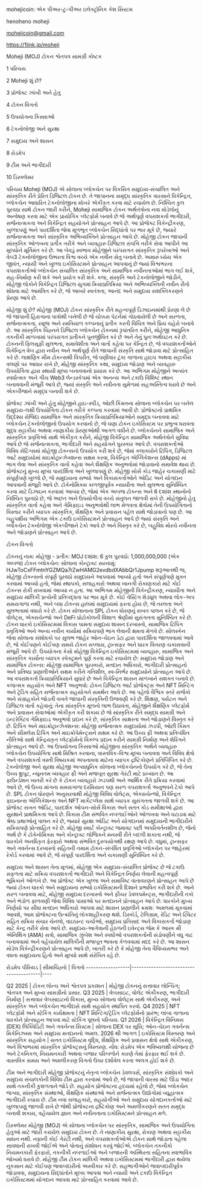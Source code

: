 mohejicoin: એક પીઅર-ટુ-પીઅર ઇલેક્ટ્રોનિક કેશ સિસ્ટમ

henoheno moheji

mohejicoin@gmail.com

https://1link.jp/moheji

Moheji (MOJ) ટોકન શ્વેતપત્ર સામગ્રી કોષ્ટક

1 પરિચય

2 Moheji શું છે?

3 પ્રોજેક્ટ ઝાંખી અને હેતુ

4 ટોકન વિગતો

5 ઉપયોગના કિસ્સાઓ

6 ટેકનોલોજી અને સુરક્ષા

7 સમુદાય અને શાસન

8 રોડમેપ

9 ટીમ અને ભાગીદારી

10 ડિસ્ક્લેમર

પરિચય Moheji (MOJ) એ સોલાના બ્લોકચેન પર વિકસિત સમુદાય-સંચાલિત અને સાંસ્કૃતિક રીતે પ્રેરિત ડિજિટલ ટોકન છે. તે જાપાનના સમૃદ્ધ સાંસ્કૃતિક વારસાને વિકેન્દ્રિત, બ્લોકચેન આધારિત ટેકનોલોજીના મોખરે એકીકૃત કરવા માટે રચાયેલ છે. નિશ્ચિત કુલ પુરવઠા સાથે ટોકન જારી કરીને, Moheji સામાજિક ટોકન અર્થતંત્રોના નવા મોડેલોનું અન્વેષણ કરવા માટે એક પ્રાયોગિક પ્લેટફોર્મ બનાવે છે જે અર્થપૂર્ણ વપરાશકર્તા ભાગીદારી, સર્જનાત્મકતા અને વિકેન્દ્રિત સહયોગને પ્રોત્સાહન આપે છે. આ પ્રોજેક્ટ વિકેન્દ્રીકરણ, ખુલ્લાપણું અને પારદર્શિતા જેવા મૂળભૂત બ્લોકચેન સિદ્ધાંતો પર ભાર મૂકે છે, જ્યારે સર્જનાત્મકતા અને સાંસ્કૃતિક અભિવ્યક્તિને પ્રોત્સાહન આપે છે. મોહેજી ટોકન જાપાની સાંસ્કૃતિક ઓળખના પ્રતીક તરીકે અને વ્યવહારુ ડિજિટલ સંપત્તિ તરીકે સેવા આપીને આ મૂલ્યોને મૂર્તિમંત કરે છે. આ બેવડું સ્વભાવ મોહેજીને પરંપરાગત સાંસ્કૃતિક રૂપરેખાઓ અને વેબ3 ટેકનોલોજીના ઉભરતા વિશ્વ વચ્ચે એક નવીન સેતુ બનાવે છે. અમારું ધ્યેય એક જીવંત, ન્યાયી અને ખુલ્લા ઇકોસિસ્ટમને પ્રોત્સાહન આપવાનું છે જ્યાં વિશ્વભરના વપરાશકર્તાઓ બ્લોકચેન સંચાલિત સાંસ્કૃતિક અને સામાજિક નવીનતાઓમાં ભાગ લઈ શકે, સહ-નિર્માણ કરી શકે અને પ્રયોગ કરી શકે. કલા, સંસ્કૃતિ અને ટેકનોલોજીને જોડીને, મોહેજી લોકોને વિકેન્દ્રિત ડિજિટલ યુગમાં ક્રિયાપ્રતિક્રિયા અને અભિવ્યક્તિની નવીન રીતો શોધવા માટે આમંત્રિત કરે છે, જે આખરે સ્વતંત્રતા, આનંદ અને સમુદાય સશક્તિકરણને પ્રેરણા આપે છે.

મોહેજી શું છે? મોહેજી (MOJ) ટોકન સાંસ્કૃતિક રીતે મહત્વપૂર્ણ ડિઝાઇનમાંથી પ્રેરણા લે છે જે જાપાની હિરાગાના પાત્રોથી બનેલી છે જે ચોક્કસ પેટર્નમાં ગોઠવાયેલી છે અને સરળતા, સર્જનાત્મકતા, રમૂજ અને રમતિયાળ કલ્પનાનું પ્રતીક કરતી વિચિત્ર અને પ્રિય ચહેરો બનાવે છે. આ સાંસ્કૃતિક ચિહ્નને ડિજિટલ બ્લોકચેન ટોકનમાં રૂપાંતરિત કરીને, મોહેજી આધુનિક તકનીકી માળખામાં પરંપરાગત પ્રતીકને પુનર્જીવિત કરે છે અને તેનું પુનઃઅર્થઘટન કરે છે. ટોકનની ફિલસૂફી સુલભતા, સમાવેશીતા અને વાર્તા કહેવા પર કેન્દ્રિત છે, જે વપરાશકર્તાઓને વિકેન્દ્રિત વેબ દ્વારા નવીન અને અર્થપૂર્ણ રીતે જાપાની સંસ્કૃતિ સાથે જોડાવા માટે પ્રોત્સાહિત કરે છે. લાક્ષણિક મીમ ટોકન્સથી વિપરીત, જે ઘણીવાર ટૂંકા ગાળાના હાઇપ અથવા સટ્ટાકીય વલણો પર આધાર રાખે છે, મોહેજી સાંસ્કૃતિક કથા, સમુદાય જોડાણ અને વ્યવહારુ ઉપયોગિતા દ્વારા સ્થાયી મૂલ્ય બનાવવાનો પ્રયાસ કરે છે. આ અભિગમ મોહેજીને અત્યંત સ્પર્ધાત્મક અને ગીચ Web3 લેન્ડસ્કેપમાં એક અનન્ય અને ટકાઉ વિશિષ્ટ સ્થાન બનાવવાની મંજૂરી આપે છે, જ્યાં સંસ્કૃતિ અને નવીનતા સુમેળમાં સહઅસ્તિત્વ ધરાવે છે અને એકબીજાને સમૃદ્ધ બનાવી શકે છે.

પ્રોજેક્ટ ઝાંખી અને હેતુ મોહેજીને હાઇ-સ્પીડ, ઓછી કિંમતના સોલાના બ્લોકચેન પર બનેલ સમુદાય-લક્ષી ઉપયોગિતા ટોકન તરીકે કલ્પના કરવામાં આવી છે. પ્રોજેક્ટનો પ્રાથમિક ઉદ્દેશ્ય રોજિંદા સામાજિક અને સાંસ્કૃતિક ક્રિયાપ્રતિક્રિયાઓને સમૃદ્ધ બનાવવા માટે બ્લોકચેન ટેકનોલોજીનો ઉપયોગ કરવાનો છે, જે ઘણા ટોકન ઇકોસિસ્ટમ પર પ્રભુત્વ ધરાવતા શુદ્ધ સટ્ટાકીય અથવા નાણાકીય પ્રેરણાઓથી આગળ વધીને છે. બ્લોકચેનને સામાજિક અને સાંસ્કૃતિક પ્રવૃત્તિઓ સાથે એકીકૃત કરીને, મોહેજી વિકેન્દ્રિત સામાજિક અર્થતંત્રોને સુવિધા આપે છે જે સર્જનાત્મકતા, ભાગીદારી અને સહયોગને પુરસ્કાર આપે છે. વપરાશકર્તાઓ વિવિધ સેટિંગ્સમાં મોહેજી ટોકન્સનો ઉપયોગ કરી શકે છે, જેમાં કલાકારોને ટિપિંગ, ડિજિટલ આર્ટ સમુદાયોમાં માઇક્રોટ્રાન્ઝેક્શન્સ સક્ષમ કરવા, વિકેન્દ્રિત એપ્લિકેશન્સ (dApps) માં ભાગ લેવા અને સાંસ્કૃતિક વાર્તા કહેવા અને શૈક્ષણિક અનુભવોમાં જોડાવાનો સમાવેશ થાય છે. પ્રોજેક્ટનું મુખ્ય મૂલ્ય પારદર્શિતા અને ખુલ્લાપણું છે. મોહેજી સોર્સ કોડ જાહેર ચકાસણી માટે સંપૂર્ણપણે ખુલ્લો છે, જે સમુદાયના સભ્યો અને વિકાસકર્તાઓને ઓડિટ અને યોગદાન આપવાની મંજૂરી આપે છે. ટોકેનોમિક્સ કાળજીપૂર્વક ન્યાયીતા અને સુલભતા સુનિશ્ચિત કરવા માટે ડિઝાઇન કરવામાં આવ્યા છે, જેમાં એક અબજ ટોકન્સ અને 6 દશાંશ સ્થાનોનો નિશ્ચિત પુરવઠો છે, જે અછત અને ઉપયોગીતા વચ્ચે સંતુલન જાળવી રાખે છે. મોહેજીનો હેતુ સાંસ્કૃતિક વાર્તા કહેવા અને ગેમિફાઇડ અનુભવોથી લાભ મેળવતા ક્ષેત્રોમાં તેની ઉપયોગિતાનો વિસ્તાર કરીને વ્યાપક સાંસ્કૃતિક, શૈક્ષણિક અને પ્રવાસન પહેલ સાથે જોડાવાનો પણ છે. આ બહુપક્ષીય અભિગમ એક ટકાઉ ઇકોસિસ્ટમને પ્રોત્સાહન આપે છે જ્યાં સંસ્કૃતિ અને બ્લોકચેન ટેકનોલોજી એકબીજાને ટેકો આપે છે અને વિસ્તૃત કરે છે, બહુવિધ મોરચે નવીનતા અને જોડાણને પ્રોત્સાહન આપે છે.

ટોકન વિગતો

ટોકનનું નામ: મોહેજી - પ્રતીક: MOJ
દશાંશ: 6
કુલ પુરવઠો: 1,000,000,000 (એક અબજ) ટોકન
બ્લોકચેન: સોલાના
કોન્ટ્રાક્ટ સરનામું: HJwToCxFFmtnYGZMQa7rZwHAMG2evdbdXAbbQr1Jpump
શરૂઆતથી જ, મોહેજી ટોકન્સનો સંપૂર્ણ પુરવઠો સમુદાયને આપવામાં આવ્યો હતો અને સંપૂર્ણપણે મુક્ત કરવામાં આવ્યો હતો, જેમાં સ્થાપકો, સલાહકારો અથવા ખાનગી રોકાણકારો માટે કોઈ ટોકન્સ રોકી રાખવામાં આવ્યા ન હતા. આ અભિગમ મોહેજીની વિકેન્દ્રીકરણ, ન્યાયીતા અને સમુદાય માલિકી પ્રત્યેની પ્રતિબદ્ધતા પર ભાર મૂકે છે. કોઈ વેસ્ટિંગ શેડ્યૂલ અથવા લોક-અપ સમયગાળા નથી, અને બધા ટોકન્સ હાલમાં સમુદાયમાં ફરતા હોય છે, જે તરલતા અને સુલભતામાં વધારો કરે છે. ટોકન સોલાનાના SPL ટોકન ધોરણનું સખત પાલન કરે છે, જે વોલેટ્સ, એક્સચેન્જો અને DeFi પ્રોટોકોલની વિશાળ શ્રેણીમાં સુસંગતતા સુનિશ્ચિત કરે છે. ટોકન ધારકો ઇકોસિસ્ટમમાં વિકાસ પામતા સમુદાય શાસન દરખાસ્તો, સામાજિક ટિપિંગ પ્રવૃત્તિઓ અને અન્ય નવીન કાર્યોમાં સક્રિયપણે ભાગ લેવાની ક્ષમતા મેળવે છે. સોલસ્કેન જેવા સોલાના સંશોધકો પર સુલભ જાહેર ઓન-ચેઇન ડેટા દ્વારા પારદર્શિતા જાળવવામાં આવે છે, જે કોઈપણને કોઈપણ સમયે ટોકન સપ્લાય, ટ્રાન્સફર અને ધારક વિતરણ ચકાસવાની મંજૂરી આપે છે.
ઉપયોગના કેસો મોહેજી વિકેન્દ્રિત ઇકોસિસ્ટમમાં વ્યવહારુ, સામાજિક અને સાંસ્કૃતિક કાર્યોના વ્યાપક સ્પેક્ટ્રમને પૂર્ણ કરવા માટે રચાયેલ છે:
સમુદાય જોડાણ અને સામાજિક ટોકન્સ: મોહેજી સામાજિક પુરસ્કારો, મતદાન અધિકારો, ભાગીદારી પ્રોત્સાહનો અને પ્રતિષ્ઠા પ્રણાલીઓને સક્ષમ કરીને ગતિશીલ, સ્વ-નિર્ભર સમુદાયોને પ્રોત્સાહન આપે છે. આ વપરાશકર્તા ક્રિયાપ્રતિક્રિયાને સુધારે છે અને વિકેન્દ્રિત શાસન માળખાને સશક્ત બનાવે છે.
કલાત્મક સહયોગ અને NFT અનુભવો: ટોકન ડિજિટલ આર્ટ પ્રોજેક્ટ્સ અને NFT મિન્ટિંગ અને ટ્રેડિંગ સહિત સર્જનાત્મક સહયોગને સમર્થન આપે છે. આ પહેલો વૈશ્વિક સ્તરે સર્જકો અને સંગ્રાહકોને જોડતી વખતે જાપાની સંસ્કૃતિની ઉજવણી કરે છે.
શિક્ષણ, પર્યટન અને ડિજિટલ વાર્તા કહેવાનું: તેના સાંસ્કૃતિક મૂળનો લાભ ઉઠાવતા, મોહેજીને શૈક્ષણિક પ્લેટફોર્મ અને પ્રવાસન સેવાઓમાં એકીકૃત કરી શકાય છે જે સાંસ્કૃતિક રીતે સમૃદ્ધ સામગ્રી અને ઇન્ટરેક્ટિવ ગેમિફાઇડ અનુભવો પ્રદાન કરે છે, સાંસ્કૃતિક સાક્ષરતા અને જોડાણને વિસ્તૃત કરે છે.
ટિપિંગ અને માઇક્રોટ્રાન્ઝેક્શન્સ: મોહેજી સર્જનાત્મક સમુદાયોમાં ઝડપી, ઓછી કિંમત અને સીમલેસ ટિપિંગ અને માઇક્રોપેમેન્ટ્સને સક્ષમ કરે છે. આ ઉચ્ચ ફી અથવા પ્રતિબંધિત નીતિઓ સાથે કેન્દ્રિયકૃત પ્લેટફોર્મનો વિકલ્પ પ્રદાન કરીને સામગ્રી નિર્માણ અને શેરિંગને પ્રોત્સાહન આપે છે. આ ઉપયોગના કિસ્સાઓ મોહેજીના સાંસ્કૃતિક અર્થને વ્યવહારુ બ્લોકચેન ઉપયોગિતા સાથે મિશ્રિત કરવાના, વાસ્તવિક-વિશ્વ મૂલ્ય બનાવવા અને વિવિધ ક્ષેત્રો અને વપરાશકર્તા વસ્તી વિષયકમાં અપનાવવા માટેના વ્યાપક દ્રષ્ટિકોણને પ્રતિબિંબિત કરે છે.
ટેકનોલોજી અને સુરક્ષા મોહેજી અત્યાધુનિક સોલાના બ્લોકચેનનો ઉપયોગ કરે છે, જે તેના ઉચ્ચ થ્રુપુટ, ન્યૂનતમ વ્યવહાર ફી અને મજબૂત સુરક્ષા ગેરંટી માટે પ્રખ્યાત છે. આ ફાઉન્ડેશન ખાતરી કરે છે કે ટોકન વ્યવહારો ઝડપથી અને આર્થિક રીતે પ્રક્રિયા કરવામાં આવે છે, જે ઉચ્ચ માંગના સમયગાળા દરમિયાન પણ સરળ વપરાશકર્તા અનુભવને ટેકો આપે છે. SPL ટોકન ધોરણને અનુસરવાથી મોહેજી વિવિધ વોલેટ્સ, એક્સચેન્જો, વિકેન્દ્રિત ફાઇનાન્સ એપ્લિકેશન્સ અને NFT માર્કેટપ્લેસ સાથે વ્યાપક સુસંગતતા જાળવી શકે છે. આ પ્રોજેક્ટ સખત ઓડિટ, પારદર્શક ઓપન-સોર્સ વિકાસ અને સતત કોડ સમીક્ષાઓ દ્વારા સુરક્ષાને પ્રાથમિકતા આપે છે. વિકાસ ટીમ સંભવિત નબળાઈઓને ઓળખવા અને ઘટાડવા માટે શ્રેષ્ઠ પ્રથાઓનું પાલન કરે છે, જ્યારે સુરક્ષા ઓડિટ અને યોગદાનમાં સમુદાયની ભાગીદારીને સક્રિયપણે પ્રોત્સાહિત કરે છે. મોહેજી સ્માર્ટ કોન્ટ્રાક્ટ જમાવટ પછી અપરિવર્તનશીલ છે, જેનો અર્થ છે કે ટોકેનોમિક્સ અને કોન્ટ્રાક્ટ લોજિકને મનસ્વી રીતે બદલી શકાતા નથી, જે ધારકોને અનધિકૃત ફેરફારો અથવા સંભવિત દુરુપયોગથી રક્ષણ આપે છે. વધુમાં, ટ્રાન્સફર અને ગવર્નન્સ દરખાસ્તો સહિતની તમામ ટોકન-સંબંધિત પ્રવૃત્તિઓ બ્લોકચેન પર જાહેરમાં રેકોર્ડ કરવામાં આવે છે, જે સંપૂર્ણ પારદર્શિતા અને ચકાસણી સુનિશ્ચિત કરે છે.

સમુદાય અને શાસન તેના મૂળમાં, મોહેજી એક સમુદાય-સંચાલિત પ્રોજેક્ટ છે જે ટકાઉ સફળતા માટે સક્રિય વપરાશકર્તા ભાગીદારી અને વિકેન્દ્રિત નિર્ણય લેવાની મહત્વપૂર્ણ ભૂમિકાને ઓળખે છે. આ પ્રોજેક્ટ એક ખુલ્લા અને સમાવિષ્ટ વાતાવરણને પ્રોત્સાહન આપે છે જ્યાં ટોકન ધારકો અને સમુદાયના સભ્યો ઇકોસિસ્ટમની દિશાને પ્રભાવિત કરી શકે છે. આને સરળ બનાવવા માટે, મોહેજી સમુદાય દરખાસ્તો અને ફીચર ડેવલપમેન્ટ્સ, ભાગીદારીની તકો અને ભંડોળ ફાળવણી જેવા વિવિધ પાસાઓ પર મતદાનને પ્રોત્સાહન આપે છે. ધારકોને મુખ્ય નિર્ણયો પર સીધા મતદાન અધિકારો આપવા માટે શાસન પ્રણાલીને ક્રમશઃ અમલમાં મૂકવામાં આવશે, આમ પ્રોજેક્ટના ઉત્ક્રાંતિનું લોકશાહીકરણ થશે. ડિસ્કોર્ડ, ટેલિગ્રામ, રેડિટ અને ટ્વિટર સહિત સક્રિય સંચાર ચેનલો, વાઇબ્રન્ટ ચર્ચાઓ, સમુદાય પ્રતિસાદ અને વિકાસકર્તા જોડાણ માટે કેન્દ્ર તરીકે સેવા આપે છે. સમુદાય-આગેવાની હેઠળની ઇવેન્ટ્સ જેમ કે આસ્ક મી એનિથિંગ (AMA) સત્રો, સામાજિક ઝુંબેશ અને સ્પર્ધાઓ વપરાશકર્તાની સંડોવણીને વધુ ગાઢ બનાવવામાં અને વહેંચાયેલ માલિકીની મજબૂત ભાવના કેળવવામાં મદદ કરે છે. આ શાસન મોડેલ વિકેન્દ્રીકરણને પ્રોત્સાહન આપે છે, ખાતરી કરે છે કે મોહેજી તેના વૈવિધ્યસભર અને વધતા સમુદાયના હિતો અને મૂલ્યો સાથે સંરેખિત રહે છે.

રોડમેપ પીરિયડ | સીમાચિહ્નો | વિગતો ------------------|----------------------------------------|----

Q2 2025 | ટોકન લોન્ચ અને શ્વેતપત્ર પ્રકાશન | મોહેજી ટોકનનું સત્તાવાર લોન્ચિંગ; શ્વેતપત્ર અને મુખ્ય સામગ્રીનો પ્રસાર. Q3 2025 | વેબસાઇટ, વોલેટ એકીકરણ, ભાગીદારી નિર્માણ | સત્તાવાર વેબસાઇટનો વિકાસ, મુખ્ય સોલાના વોલેટ્સ સાથે એકીકરણ, અને સાંસ્કૃતિક અને બ્લોકચેન ભાગીદારો સાથે સહયોગ સ્થાપિત કરવો. Q4 2025 | NFT પ્લેટફોર્મ અને સ્ટેકિંગ કાર્યક્ષમતા | NFT મિન્ટિંગ/ટ્રેડિંગ પ્લેટફોર્મનો પ્રારંભ; લાંબા ગાળાના ધારકોને પ્રોત્સાહન આપવા માટે સ્ટેકિંગ પૂલનો પરિચય. Q1 2026 | વિકેન્દ્રિત વિનિમય (DEX) લિક્વિડિટી અને ગવર્નન્સ સિસ્ટમ | સોલાના DEX પર સૂચિ; ઓન-ચેઇન ગવર્નન્સ મિકેનિઝમ્સ અને સમુદાય મતદાનનો અમલ. 2026 થી આગળ | ઇકોસિસ્ટમ વિસ્તરણ અને સાંસ્કૃતિક સહયોગ | સતત ઇકોસિસ્ટમ વૃદ્ધિ, શૈક્ષણિક અને પ્રવાસન ક્ષેત્રો સાથે એકીકરણ, અને વિશ્વભરમાં સાંસ્કૃતિક પ્રોજેક્ટ્સનું વિસ્તરણ. નોંધ: રોડમેપ એક ભવિષ્યલક્ષી યોજના છે અને ટેકનિકલ, નિયમનકારી અથવા બજાર પરિબળોને કારણે તેમાં ફેરફાર થઈ શકે છે. વાસ્તવિક સમય અને અમલીકરણ વિગતો ઉપર દર્શાવેલ કરતા અલગ હોઈ શકે છે.

ટીમ અને ભાગીદારી મોહેજી પ્રોજેક્ટનું નેતૃત્વ બ્લોકચેન ડેવલપર્સ, સાંસ્કૃતિક સંશોધકો અને સમુદાય સંચાલકોની વિવિધ ટીમ દ્વારા કરવામાં આવે છે, જે જાપાની વારસા માટે ઊંડા આદર સાથે તકનીકી કુશળતાને જોડે છે. સહયોગ પ્રોજેક્ટના હૃદયમાં રહેલો છે, જેમાં બ્લોકચેન જગ્યા, સાંસ્કૃતિક સંસ્થાઓ, શૈક્ષણિક સંસ્થાઓ અને સર્જનાત્મક ઉદ્યોગોમાં વ્યૂહાત્મક ભાગીદારી રચાય છે. ટીમ નવા સલાહકારો, સહયોગીઓ અને સમુદાય યોગદાનકર્તાઓ માટે ખુલ્લાપણું જાળવી રાખે છે જેથી પ્રોજેક્ટના દ્રષ્ટિકોણ અને અમલીકરણને સતત સમૃદ્ધ બનાવી શકાય, વહેંચાયેલ જ્ઞાન અને નવીનતાના ઇકોસિસ્ટમને પ્રોત્સાહન મળે.

ડિસ્ક્લેમર મોહેજી (MOJ) એ સોલાના બ્લોકચેન પર સાંસ્કૃતિક, સામાજિક અને ઉપયોગિતા હેતુઓ માટે જારી કરાયેલ સમુદાય ટોકન છે. તે નાણાકીય સુરક્ષા, રોકાણ અથવા સટ્ટાકીય સાધન નથી. નફાની કોઈ ગેરંટી નથી, અને વપરાશકર્તાઓએ ટોકન સાથે જોડાતા પહેલા સાવધાની રાખવી જોઈએ અને પોતાનું સંશોધન કરવું જોઈએ. બ્લોકચેન તકનીકો નિયમનકારી ફેરફારો, તકનીકી નબળાઈઓ અને બજારની અસ્થિરતા સહિતના સ્વાભાવિક જોખમો ધરાવે છે. મોહેજી ટીમ ટોકન માલિકી અથવા ઇકોસિસ્ટમમાં ભાગીદારી દ્વારા થયેલા નુકસાન માટે કોઈપણ જવાબદારીનો અસ્વીકાર કરે છે. સહભાગીઓને જવાબદારીપૂર્વક જોડાવવા, સમુદાયના સિદ્ધાંતોને મૂલ્ય આપવા અને ન્યાયી અને ટકાઉ વિકેન્દ્રિત ઇકોસિસ્ટમમાં યોગદાન આપવા માટે પ્રોત્સાહિત કરવામાં આવે છે.

